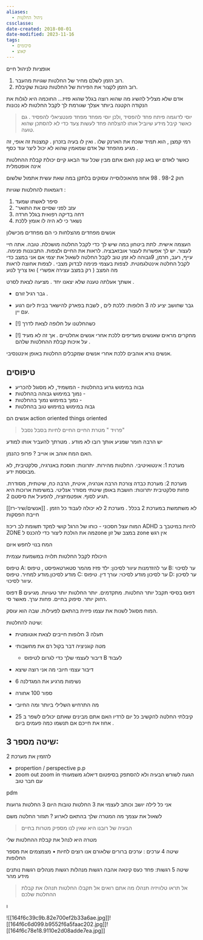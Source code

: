 ```yaml
---
aliases:
  - ניהול החלטות
cssclasse: 
date-created: 2018-08-01
date-modified: 2023-11-16
tags:
  - סיכומים
  - קאוצ
---
```


אופציות לניהול חיים

1. רוב הזמן לשלם מחיר של החלטות שגויות מהעבר.
3. רוב הזמן לקצור את הפירות של החלטות טובות שקיבלת.

אדם שלא מצליל להשיג מה שהוא רוצה בגלל שהוא פזיז...
החוכמה היא לגלות את הנקודה הקטנה ביותר אצלך שגורמת לך לקבל החלטות לא נכונות

> יוסי לדוגמה פיתח פחד להפסיד ,ולכן יוסי מפחד מפחד פונטציאלי להפסיד . גם כאשר קיבל מידע שיוביל אותו להצלחה פחד לעשות צעד כדי לא להסתכן שהוא טועה.

רמי קמצן , הוא תמיד שוכח את הארנק שלו . ואין לו בעיה בזכרון . קמצנות זה אופי, זה מגיע מהפחד של אדם שמאמין שהוא לא יכול ליצר עוד כסף .

כאשר לאדם יש באג קטן האם אתם מבין שכל עוד הבאג קיים יכולת קבלת ההחלטות אינה אופטמלית

חוק 98-2 . 98 אחוז מהאוכלוסייה עסוקים בלתקן במה שאת עשית אתמול שלשום

דוגמאות להחלטות שגויות :
1. סיפר לאשתו שמעד
2. עזב לפני שסיים את התואר־
3. דחה בדיקה רפואית בגלל חרדה
4. נשאר כי לא היה לו אומץ ללכת

אנשים מפחדים מהצלחות כי הם מפחדים מכישלון

העצמה אישית. לתת ביטחון במה שיש לך
כדי לקבל החלטה מושכלת. טובה. אתה חיי לעצור. יש לך אפשרות לעצור אובזאבציה. לראות את החיים ולצפות. התבוננות פנימה. עייף, רעב, חרמן, 9גבוהה לא זמן טוב לקבל החלטה
לשאול את יצמי אם אני במצב כדי לקבל החלטה אינטלגמטית. לצפות בעצמי פנימה לבדוק מצבי . לצפות אחוצה לראות מה המצב ( רק במצב עצירה אפשרי )
ואז צריך לנוע

אשתך אעלתה טענה שלא יצאנו יחד . מציעה לצאת לסרט .
- גבר רגיל זורם .
- גבר שחושב יציע לה 3 חלופות: ללכת לים , לשבת בפארק להישאר בבית ליום רגוע עם יין.

- [!] כשהחלטנו על חלופה לצאת לדרך

- [!] מחקרים מראים שאנשים מעדיפים ללכת אחרי אנשים אחלטיים .
	אך זה לא מעיד על איכות קבלת ההחלטות שלהם .

אנשים נורא אוהבים ללכת אחרי אנשים שמקבלים החלטות באופן אינטנסיבי.

טיפוסים
-------
- גבוה במימוש גרוע בהחלטות - המשמיד, לא מסוגל להכריע
- נמוך במימוש גבוהה בהחלטות -
- נמוך במימוש נמוך בהחלטות -
- גבוה במימוש במימוש טוב בהחלטות

אנשים הם action oriented
things oriented

> פרויד " מטרת החיים החיים לחיות בסבל נסבל"

יש הרבה חומר שמניע אותך רובו לא מודע . מטרתך להעביר אותו למודע

האם המח אוהב או אוייב ?
פרופ כהנמן.

מערכת 1:  אינטואיטיבי. החלטות מהירות.
יתרונות: חוסכת באנרגיה, סלקטיבית, לא מבוססת ידע.

מערכת 2: מערכת כבדה צורכת הרבה אנרגיה, איטית, הרבה כח, שיטתית, מסודרת. פחות סלקטיבית
יתרונות: חושבת באופן שיטתי מסודר אנליטי. במשימות ארוכות היא תגיע לסוף.
אופטמיזציה, להפעיל את סיסטם 2.

[[אנשים/שיר-רז]] לא משתמשת במערכת 2 בכלל .
מערכת 2 לא יכולה לעבוד כל הזמן . חייבת הפסקות

המוח עצל חסכוני - כוחו של הרגל
קושי למקד תשומת לב ריכוז ADHD
להיות במיטבך ב ZONE
מה את הולכת ליצור כדי להכנס לzone
במצב של זון zone  אין רגש

המח בנוי לחפש איום

היכולת לקבל החלטות תלויה במשמעת עצמית

טיפוס A:  ער להזדמנות עיוור לסיכון: ילד פזיז מהמר סטארטאפיסט ,
טיפוס B:  ער לסיכוי מודע לסיכון.מודע למחיר.
טיפוס C:  ער לסיכון מודע לסיכוי: עורך דין.
טיפוס D:  ער לסיכון עיוור לסיכוי.

דפוס B דפוס בסיסי תקבל יותר החלטות. מתקדמים. יותר החלטות יותר טעויות. מגיעים רחוק יותר. סיפוק בחיים. פחות ערך. מאשר  סי.

המוח מסוגל לשנות את עצמו פיזית בהתאם לפעילות. שבה הוא עוסק.

שיטה להחלטות:
- תעלה  3 חלופות חייבים לצאת אוטומטית
- מטה קוגניציה דבר בקול רם את מחשבותי
	- דיבור לעצמי שלך כדי לגרום לטיפוס B לעבוד
- דיבור עצמי חיובי מה אני רוצה שיצא
- 6 נשימות מרגיע  את המגדלנה
- ספור 100 אחורה
- מה התרחיש השלילי ביותר ומה החיובי

- קיבלתי החלטה להקשיב כל יום לרדיו
האם אתם מבינים שאתם יכולים לשפר ב 25 אחוז את חייכם אם תנשמו כמה פעמים ביום .

שיטה מספר 3:
--------------
להזמין את מערכת 2
- propertion / perspective p.p
- zoom out zoom in
הגעה לשורש הבעיה ולא להסתפק בסיפטום
דיאלוג משמעותי עם חבר טוב

pdm

אני כל לילה יושב וכותב לעצמי את 3 החלטות טובות היום 3 החלטות גרועות

לשאול את עצמך מה המטרה שלך בהתאם לארוע ?  תגזור החלטה משם

> הבעיה של רובנו היא שאין לנו מספיק מטרות בחיים

מטרה היא לנהל את קבלת ההחלטות שלי

שיטה 4 ערכים :
ערכים ברורים שלאורם אנו רוצים לחיות
• מצמצמים את מספר החלופות

שיטה 5 רגשות:
פחד כעס קינאה אהבה רגשות מנהלות
רגשות מנהלים
רגשות נותנים מידע מהר

> אל תראו טלוויזיה תנהלו מה אתם רואים
> אל תקבלו החלטות תנהלו את קבלת ההחלטת שלכם

ו

![[164f6c39c9b.82e700ef2b33a6ae.jpg]]![[164f6c6d099.b9552f6a5faac202.jpg]]![[164f6c78e18.9110e2d08adde7ea.jpg]]
